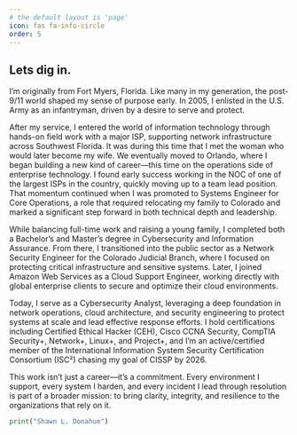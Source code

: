 ```yaml
---
# the default layout is 'page'
icon: fas fa-info-circle
order: 5
---
```



## Lets dig in.

I’m originally from Fort Myers, Florida. Like many in my generation, the post-9/11 world shaped my sense of purpose early. In 2005, I enlisted in the U.S. Army as an infantryman, driven by a desire to serve and protect.

After my service, I entered the world of information technology through hands-on field work with a major ISP, supporting network infrastructure across Southwest Florida. It was during this time that I met the woman who would later become my wife. We eventually moved to Orlando, where I began building a new kind of career—this time on the operations side of enterprise technology. I found early success working in the NOC of one of the largest ISPs in the country, quickly moving up to a team lead position. That momentum continued when I was promoted to Systems Engineer for Core Operations, a role that required relocating my family to Colorado and marked a significant step forward in both technical depth and leadership.

While balancing full-time work and raising a young family, I completed both a Bachelor’s and Master’s degree in Cybersecurity and Information Assurance. From there, I transitioned into the public sector as a Network Security Engineer for the Colorado Judicial Branch, where I focused on protecting critical infrastructure and sensitive systems. Later, I joined Amazon Web Services as a Cloud Support Engineer, working directly with global enterprise clients to secure and optimize their cloud environments.

Today, I serve as a Cybersecurity Analyst, leveraging a deep foundation in network operations, cloud architecture, and security engineering to protect systems at scale and lead effective response efforts. I hold certifications including Certified Ethical Hacker (CEH), Cisco CCNA Security, CompTIA Security+, Network+, Linux+, and Project+, and I’m an active/certified member of the International Information System Security Certification Consortium (ISC²) chasing my goal of CISSP by 2026.

This work isn’t just a career—it’s a commitment. Every environment I support, every system I harden, and every incident I lead through resolution is part of a broader mission: to bring clarity, integrity, and resilience to the organizations that rely on it.

```python
print("Shawn L. Donahue")
```